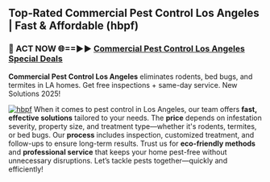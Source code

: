 ## Top-Rated Commercial Pest Control Los Angeles | Fast & Affordable (hbpf)

<h3>🐜 ACT NOW 🌐==►► <a href="https://tinyurl.com/yc7vsfwc" rel="nofollow">Commercial Pest Control Los Angeles Special Deals</a></h3>

**Commercial Pest Control Los Angeles** eliminates rodents, bed bugs, and termites in LA homes. Get free inspections + same-day service. New Solutions 2025!

[![hbpf](https://i.imgur.com/1VzRXn8.jpeg)](https://tinyurl.com/yc7vsfwc)
When it comes to pest control in Los Angeles, our team offers **fast, effective solutions** tailored to your needs. The **price** depends on infestation severity, property size, and treatment type—whether it's rodents, termites, or bed bugs. Our **process** includes inspection, customized treatment, and follow-ups to ensure long-term results. Trust us for **eco-friendly methods** and **professional service** that keeps your home pest-free without unnecessary disruptions. Let’s tackle pests together—quickly and efficiently!